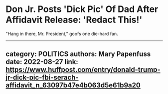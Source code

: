 # Don Jr. Posts 'Dick Pic' Of Dad After Affidavit Release: 'Redact This!'

"Hang in there, Mr. President," goofs one die-hard fan.

---
category: POLITICS
authors: Mary Papenfuss
date: 2022-08-27
link: https://www.huffpost.com/entry/donald-trump-jr-dick-pic-fbi-serach-affidavit_n_63097b47e4b063d5e61b9a20
---
